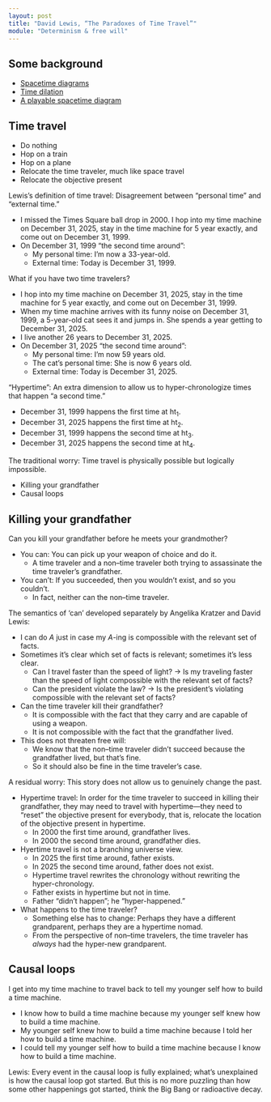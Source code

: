 ```yaml
---
layout: post
title: "David Lewis, “The Paradoxes of Time Travel”"
module: "Determinism & free will"
---
```


## Some background

- [Spacetime diagrams](https://youtu.be/hTxWAQGgeQw?si=p4ILnjg4k6MpQ1gf)
- [Time dilation](https://youtu.be/-NN_m2yKAAk?si=kqN5An3Sn9ZSV8JI)
- [A playable spacetime diagram](https://steuard.github.io/spacetime/)

## Time travel

- Do nothing
- Hop on a train
- Hop on a plane
- Relocate the time traveler, much like space travel
- Relocate the objective present

Lewis’s definition of time travel: Disagreement between “personal time” and “external time.”

- I missed the Times Square ball drop in 2000. I hop into my time machine on December 31, 2025, stay in the time machine for 5 year exactly, and come out on December 31, 1999.
- On December 31, 1999 “the second time around”:
  - My personal time: I’m now a 33-year-old.
  - External time: Today is December 31, 1999.

What if you have two time travelers?

- I hop into my time machine on December 31, 2025, stay in the time machine for 5 year exactly, and come out on December 31, 1999.
- When my time machine arrives with its funny noise on December 31, 1999, a 5-year-old cat sees it and jumps in. She spends a year getting to December 31, 2025.
- I live another 26 years to December 31, 2025.
- On December 31, 2025 “the second time around”:
  - My personal time: I’m now 59 years old.
  - The cat’s personal time: She is now 6 years old.
  - External time: Today is December 31, 2025.

“Hypertime”: An extra dimension to allow us to hyper-chronologize times that happen “a second time.”

- December 31, 1999 happens the first time at ht<sub>1</sub>.
- December 31, 2025 happens the first time at ht<sub>2</sub>.
- December 31, 1999 happens the second time at ht<sub>3</sub>.
- December 31, 2025 happens the second time at ht<sub>4</sub>.

The traditional worry: Time travel is physically possible but logically impossible.

- Killing your grandfather
- Causal loops

## Killing your grandfather

Can you kill your grandfather before he meets your grandmother?

- You can: You can pick up your weapon of choice and do it.
  - A time traveler and a non–time traveler both trying to assassinate the time traveler’s grandfather.  
- You can’t: If you succeeded, then you wouldn’t exist, and so you couldn’t.
  - In fact, neither can the non–time traveler.

The semantics of ‘can’ developed separately by Angelika Kratzer and David Lewis:

- I can do *A* just in case my *A*-ing is compossible with the relevant set of facts.
- Sometimes it’s clear which set of facts is relevant; sometimes it’s less clear.
  - Can I travel faster than the speed of light? -> Is my traveling faster than the speed of light compossible with the relevant set of facts?
  - Can the president violate the law? -> Is the president’s violating compossible with the relevant set of facts?
- Can the time traveler kill their grandfather?
  - It is compossible with the fact that they carry and are capable of using a weapon.
  - It is not compossible with the fact that the grandfather lived.
- This does not threaten free will:
  - We know that the non–time traveler didn’t succeed because the grandfather lived, but that’s fine.
  - So it should also be fine in the time traveler’s case.

A residual worry: This story does not allow us to genuinely change the past.

- Hypertime travel: In order for the time traveler to succeed in killing their grandfather, they may need to travel with hypertime—they need to “reset” the objective present for everybody, that is, relocate the location of the objective present in hypertime.
  - In 2000 the first time around, grandfather lives.
  - In 2000 the second time around, grandfather dies.
- Hyertime travel is not a branching universe view.
  - In 2025 the first time around, father exists.
  - In 2025 the second time around, father does not exist.
  - Hypertime travel rewrites the chronology without rewriting the hyper-chronology.
  - Father exists in hypertime but not in time.
  - Father “didn’t happen”; he “hyper-happened.”
- What happens to the time traveler?
  - Something else has to change: Perhaps they have a different grandparent, perhaps they are a hypertime nomad.
  - From the perspective of non–time travelers, the time traveler has *always* had the hyper-new grandparent.

## Causal loops

I get into my time machine to travel back to tell my younger self how to build a time machine.

- I know how to build a time machine because my younger self knew how to build a time machine.
- My younger self knew how to build a time machine because I told her how to build a time machine.
- I could tell my younger self how to build a time machine because I know how to build a time machine.

Lewis: Every event in the causal loop is fully explained; what’s unexplained is how the causal loop got started. But this is no more puzzling than how some other happenings got started, think the Big Bang or radioactive decay.
